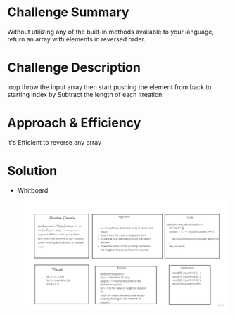 # Challenge Summary
Without utilizing any of the built-in methods available to your language, return an array with elements in reversed order.


# Challenge Description
loop throw the input array then start pushing the element from back to starting index by Subtract the length of each itreation 
# Approach & Efficiency
it's Efficient to reverse any array

# Solution

* Whitboard
![check](../assets/array-reverse.jpg)